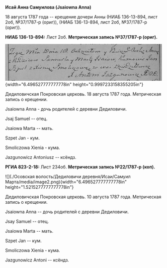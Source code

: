 **Исай Анна Самуилова (Jsaiowna Anna)**

18 августа 1787 года -- крещение дочери Анны (НИАБ 136-13-894, лист 2об,
№37/1787-р (ориг)), (НИАБ 136-13-894, лист 2об, №37/1787-р (ориг)).

**НИАБ 136-13-894:** Лист 2об. **Метрическая запись №37/1787-р (ориг).**

![](./media/6cccf021b3f190fe03712918062c4225c2cb77f3.png){width="6.496527777777778in"
height="0.9997233158355205in"}

Дедиловичская Покровская церковь. 18 августа 1787 года. Метрическая
запись о крещении.

Jsaiowna Anna - дочь родителей с деревни Дедиловичи.

Jsaj Samuel -- отец.

Jsaiowa Marta -- мать.

Szpet Jan - кум.

Smoliczowa Xienia - кума.

Jazgunowicz Antoniusz -- ксёндз.

**РГИА 823-2-18:** Лист 234об. **Метрическая запись №22/1787-р (коп).**

![](./Осовская волость/Дедиловичи деревня/Исаи/Самуил Марта/media/image2.png){width="6.496527777777778in"
height="1.5215277777777778in"}

Дедиловичская Покровская церковь. 10 августа 1787 года. Метрическая
запись о крещении.

Jsaiowna Anna -- дочь родителей с деревни Дедиловичи.

Jsay Samuel -- отец.

Jsaiowa Marta -- мать.

Szpet Jan -- кум.

Smoliczowa Xienia - кума.

Jazgunowicz Antoni -- ксёндз.
